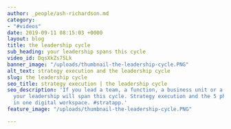 ```yaml
---
author: _people/ash-richardson.md
category:
- "#videos"
date: 2019-09-11 08:15:03 +0000
layout: blog
title: the leadership cycle
sub_heading: your leadership spans this cycle
video_id: DqsXkZs75Lk
banner_image: "/uploads/thumbnail-the-leadership-cycle.PNG"
alt_text: strategy execution and the leadership cycle
slug: the leadership cycle
seo_title: strategy execution | the leadership cycle
seo_description: 'If you lead a team, a function, a business unit or a company, then
  your leadership will span this cycle. Strategy execution and the 5 phases of leadership,
  in one digital workspace. #stratapp.'
feature_image: "/uploads/thumbnail-the-leadership-cycle.PNG"

---
```

